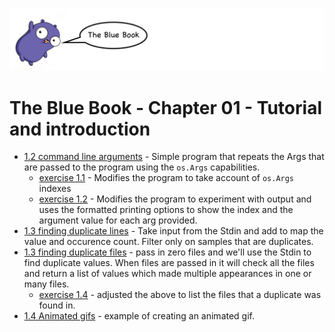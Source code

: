 
![](/assets/bluebookrepologo.png)

# The Blue Book - Chapter 01 - Tutorial and introduction

- [1.2 command line arguments](/src/ch01-tutorial/102-command-line-args) - Simple program that repeats the Args that are passed to the program using the `os.Args` capabilities.
    - [exercise 1.1](/src/ch01-tutorial/102-x01) - Modifies the program to take account of `os.Args` indexes
    - [exercise 1.2](/src/ch01-tutorial/102-x02) - Modifies the program to experiment with output and uses the formatted printing options to show the index and the argument value for each arg provided.
- [1.3 finding duplicate lines](/src/ch01-tutorial/103-finding-dup-lines) - Take input from the Stdin and add to map the value and occurence count. Filter only on samples that are duplicates.
- [1.3 finding duplicate files](/src/ch01-tutorial/103-finding-dup-files) - pass in zero files and we'll use the Stdin to find duplicate values. When files are passed in it will check all the files and return a list of values which made multiple appearances in one or many files.
    - [exercise 1.4](/src/ch01-tutorial/103-finding-dup-files) - adjusted the above to list the files that a duplicate was found in.
- [1.4 Animated gifs](/src/ch01-tutorial/104-animated-gif) - example of creating an animated gif.